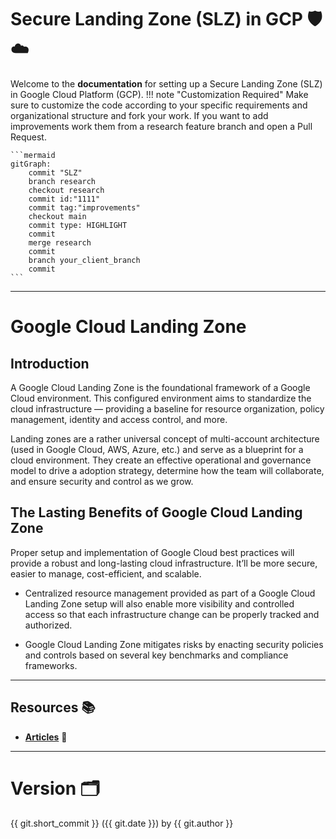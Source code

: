 # Secure Landing Zone (SLZ) in GCP 🛡️☁️

Welcome to the **documentation** for setting up a Secure Landing Zone (SLZ) in Google Cloud Platform (GCP).
!!! note "Customization Required"
    Make sure to customize the code according to your specific requirements and organizational structure and fork your work. If you want to add improvements work them from a research feature branch and open a Pull Request.

    ```mermaid
    gitGraph:
        commit "SLZ"
        branch research
        checkout research
        commit id:"1111"
        commit tag:"improvements"
        checkout main
        commit type: HIGHLIGHT
        commit
        merge research
        commit
        branch your_client_branch
        commit
    ```
---

# Google Cloud Landing Zone

## Introduction

A Google Cloud Landing Zone is the foundational framework of a Google Cloud environment. This configured environment aims to standardize the cloud infrastructure — providing a baseline for resource organization, policy management, identity and access control, and more.

Landing zones are a rather universal concept of multi-account architecture (used in Google Cloud, AWS, Azure, etc.) and serve as a blueprint for a cloud environment. They create an effective operational and governance model to drive a adoption strategy, determine how the team will collaborate, and ensure security and control as we grow.


## The Lasting Benefits of Google Cloud Landing Zone

Proper setup and implementation of Google Cloud best practices will provide a robust and long-lasting cloud infrastructure. It’ll be more secure, easier to manage, cost-efficient, and scalable.

- Centralized resource management provided as part of a Google Cloud Landing Zone setup will also enable more visibility and controlled access so that each infrastructure change can be properly tracked and authorized.
  
- Google Cloud Landing Zone mitigates risks by enacting security policies and controls based on several key benchmarks and compliance frameworks.


---

## Resources 📚

- [**Articles**](./additional-resources.md#seed) 🌱

---

# Version 🗂️

{{ git.short_commit }} ({{ git.date }}) by {{ git.author }}
